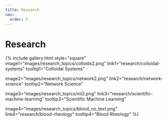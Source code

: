 ```yaml
---
title: Research
nav:
  order: 1
---
```


# <i class="fas research"></i>Research

{% include gallery.html style="square"
  image1="images/research_topics/colloids2.png"
  link1="research/colloidal-systems"
  tooltip1="Colloidal Systems"

  image2="images/research_topics/network2.png"
  link2="research/network-science"
  tooltip2="Network Science"

  image3="images/research_topics/ml2.png"
  link3="research/scientific-machine-learning"
  tooltip3="Scientific Machine Learning"
  

  image4="images/research_topics/blood_no_text.png"
  link4="research/blood-rheology"
  tooltip4="Blood Rheology"
   %}



